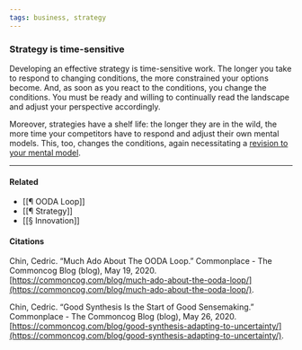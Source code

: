 ```yaml
---
tags: business, strategy
---
```

### Strategy is time-sensitive
Developing an effective strategy is time-sensitive work. The longer you take to respond to changing conditions, the more constrained your options become. And, as soon as you react to the conditions, you change the conditions. You must be ready and willing to continually read the landscape and adjust your perspective accordingly.

Moreover, strategies have a shelf life: the longer they are in the wild, the more time your competitors have to respond and adjust their own mental models. This, too, changes the conditions, again necessitating a [revision to your mental model](https://publish.obsidian.md/mobydiction/strategy+is+about+developing+perspective).

---

#### Related

- [[¶ OODA Loop]]
- [[¶ Strategy]]
- [[§ Innovation]]

#### Citations

Chin, Cedric. “Much Ado About The OODA Loop.” Commonplace - The Commoncog Blog (blog), May 19, 2020. [https://commoncog.com/blog/much-ado-about-the-ooda-loop/](https://commoncog.com/blog/much-ado-about-the-ooda-loop/).

Chin, Cedric. “Good Synthesis Is the Start of Good Sensemaking.” Commonplace - The Commoncog Blog (blog), May 26, 2020. [https://commoncog.com/blog/good-synthesis-adapting-to-uncertainty/](https://commoncog.com/blog/good-synthesis-adapting-to-uncertainty/).